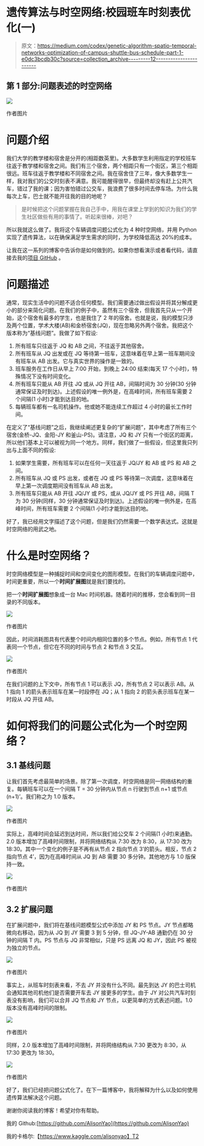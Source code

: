 # 遗传算法与时空网络:校园班车时刻表优化(一)

> 原文：<https://medium.com/codex/genetic-algorithm-spatio-temporal-networks-optimization-of-campus-shuttle-bus-schedule-part-1-e0dc3bcdb30c?source=collection_archive---------12----------------------->

## 第 1 部分:问题表述的时空网络

![](img/26c6d9be8d16ce1a62c4576b5d8a11e2.png)

作者图片

# 问题介绍

我们大学的教学楼和宿舍是分开的(相距数英里)。大多数学生利用指定的学校班车往返于教学楼和宿舍之间。我们有三个宿舍，两个相距只有一个街区，第三个相距很远。班车往返于教学楼和不同宿舍之间。我在宿舍住了三年，像大多数学生一样，我对我们的公交时刻表不满意。我可能醒得很早，但最终却没有赶上公共汽车，错过了我的课；因为害怕错过公交车，我浪费了很多时间去停车场。为什么我每次上车，巴士就不能开往我的目的地呢？

> 是时候把这个问题掌握在我自己手中，用我在课堂上学到的知识为我们的学生社区做些有用的事情了。听起来很棒，对吧？

所以我就这么做了。我将这个车辆调度问题公式化为 4 种时空网络，并用 Python 实现了遗传算法，以在确保满足学生需求的同时，为学校降低高达 20%的成本。

让我在这一系列的博客中告诉你是如何做到的。如果你想看演示或者看代码，请直接去我的[项目 GitHub](https://github.com/AlisonYao/DURF-Bus-Schedule-Optimization) 。

# 问题描述

通常，现实生活中的问题不适合任何模型。我们需要通过做出假设并将其分解成更小的部分来简化问题。在我们的例子中，虽然有三个宿舍，但我首先只从一个开始，这个宿舍有最多的学生，也是我住了 2 年的宿舍。也就是说，我的模型只涉及两个位置，学术大楼(AB)和金桥宿舍(JQ)，现在忽略另外两个宿舍。我把这个版本称为“基线问题”。我做了如下假设:

1.  所有班车只往返于 JQ 和 AB 之间，不往返于其他宿舍。
2.  所有班车从 JQ 出发或在 JQ 等待第一班车，这意味着在早上第一班车期间没有班车从 AB 出发。它与真实世界的操作是一致的。
3.  班车服务在工作日从早上 7:00 开始，到晚上 24:00 结束(每天 17 个小时)，特殊情况下没有时间变化。
4.  所有班车只能从 AB 开往 JQ 或从 JQ 开往 AB，间隔时间为 30 分钟(30 分钟通常保证及时到达)。上述假设的唯一例外是，在高峰时间，所有班车需要 2 个间隔(1 小时)才能到达目的地。
5.  每辆班车都有一名司机操作。他或她不能连续工作超过 4 小时的最长工作时间。

在定义了“基线问题”之后，我继续阐述更复杂的“扩展问题”，其中考虑了所有三个宿舍(金桥-JQ、金阳-JY 和釜山-PS)。请注意，JQ 和 JY 只有一个街区的距离，所以他们基本上可以被视为同一个地方。同样，我们做了一些假设，但这里我只列出与上面不同的假设:

1.  如果学生需要，所有班车可以在任何一天往返于 JQ/JY 和 AB 或 PS 和 AB 之间。
2.  所有班车从 JQ 或 PS 出发，或者在 JQ 或 PS 等待第一次调度，这意味着在早上第一次调度期间没有班车从 AB 出发。
3.  所有班车只能从 AB 开往 JQ/JY 或 PS，或从 JQ/JY 或 PS 开往 AB，间隔 T 为 30 分钟(同样，30 分钟通常保证及时到达)。上述假设的唯一例外是，在高峰时间，所有班车需要 2 个间隔(1 小时)才能到达目的地。

好了，我已经用文字描述了这个问题，但是我们仍然需要一个数学表达式。这就是时空网络的用武之地。

# 什么是时空网络？

时空网络模型是一种捕捉时间和空间变化的图形模型。在我们的车辆调度问题中，时间更重要，所以一个**时间扩展图**就是我们要找的。

把一个**时间扩展图**想象成一台 Mac 时间机器。随着时间的推移，您会看到同一目录的不同版本。

![](img/3525705082e1a717e5036af910ed3f18.png)

作者图片

因此，时间消耗图具有代表整个时间内相同位置的多个节点。例如，所有节点 1 代表同一个节点，但它在不同的时间与节点 2 和节点 3 交互。

![](img/2d42e6c05d8778ad933d95556f8091b3.png)

作者图片

在我们问题的上下文中，所有节点 1 可以表示 JQ，所有节点 2 可以表示 AB。从 1 指向 1 的箭头表示班车在某一时段停在 JQ；从 1 指向 2 的箭头表示班车在某一时段从 JQ 开往 AB。

# 如何将我们的问题公式化为一个时空网络？

## 3.1 基线问题

让我们首先考虑最简单的场景。除了第一次调度，时空网络是同一网络结构的重复。每辆班车可以在一个间隔 T = 30 分钟内从节点 n 行驶到节点 n+1 或节点(n+1)’。我们称之为 1.0 版本。

![](img/b1549b54745a6fcbdbc856e828cd0c0a.png)

作者图片

实际上，高峰时间会延迟到达时间，所以我们给公交车 2 个间隔(1 小时)来通勤。2.0 版本增加了高峰时间限制，并将网络结构从 7:30 改为 8:30，从 17:30 改为 18:30。其中一个变化的例子是不再有从节点 2 指向节点 3’的箭头。相反，节点 2 指向节点 4’，因为在高峰时间从 JQ 到 AB 需要 30 多分钟。其他地方与 1.0 版保持一致。

![](img/14dd058da60f687045b4f26720b2d73e.png)

作者图片

## 3.2 扩展问题

在扩展问题中，我们将在基线问题模型公式中添加 JY 和 PS 节点。JY 节点都略微向右移动，因为从 JQ 到 JY 需要 3 到 5 分钟，但 JQ-JY-AB 通勤仍在 30 分钟的间隔 T 内。PS 节点与 JQ 非常相似，只是 PS 远离 JQ 和 JY，因此 PS 被视为独立的节点。

![](img/b2cfd782c5c319cfa728b7a950d606b1.png)

作者图片

事实上，从班车时刻表来看，不去 JY 并没有什么不同。最先到达 JY 的巴士司机会通知其他司机他们是否需要开车去 JY 接更多的学生。由于 JY 对公共汽车时刻表没有影响，我们可以合并 JQ 节点和 JY 节点，以更简单的方式表述问题。1.0 版本没有高峰时间的限制。

![](img/fe79b33e0650900adea267ddfdbe49bd.png)

作者图片

同样，2.0 版本增加了高峰时间限制，并将网络结构从 7:30 更改为 8:30，从 17:30 更改为 18:30。

![](img/e9871986b9e37722da52d56daebc434c.png)

作者图片

好了，我们已经把问题公式化了。在下一篇博客中，我将解释为什么以及如何使用遗传算法解决这个问题。

谢谢你阅读我的博客！希望对你有帮助。

我的 Github:[https://github.com/AlisonYao](https://github.com/AlisonYao)

我的卡格尔:【https://www.kaggle.com/alisonyao】T2